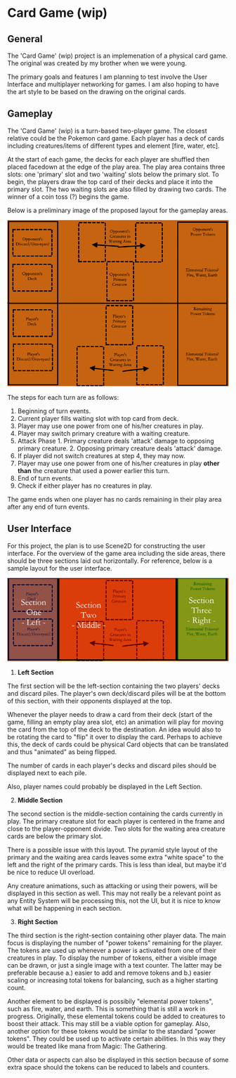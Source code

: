 # Card Game (wip)
## General
The 'Card Game' (wip) project is an implemenation of a physical card game. The original was created by my brother when we were young. 

The primary goals and features I am planning to test involve the User Interface and multiplayer networking for games. I am also hoping to have the art style to be based on the drawing on the original cards. 

## Gameplay

The 'Card Game' (wip) is a turn-based two-player game. The closest relative could be the Pokemon card game. Each player has a deck of cards including creatures/items of different types and element [fire, water, etc].

At the start of each game, the decks for each player are shuffled then placed facedown at the edge of the play area. The play area contains three slots: one 'primary' slot and two 'waiting' slots below the primary slot. To begin, the players draw the top card of their decks and place it into the primary slot. The two waiting slots are also filled by drawing two cards. The winner of a coin toss (?) begins the game. 

Below is a preliminary image of the proposed layout for the gameplay areas.

<img src="screenshots/cardgame-infographic-1.png" alt="Card Game sample view layout" width="600"/>

The steps for each turn are as follows:

  1. Beginning of turn events.
  2. Current player fills waiting slot with top card from deck.
  3. Player may use one power from one of his/her creatures in play.
  4. Player may switch primary creature with a waiting creature.
  5. Attack Phase 
    1. Primary creature deals 'attack' damage to opposing primary creature.
    2. Opposing primary creature deals 'attack' damage.
  6. If player did not switch creatures at step 4, they may now.
  7. Player may use one power from one of his/her creatures in play **other than** the creature that used a power earlier this turn. 
  8. End of turn events.
  9. Check if either player has no creatures in play.

The game ends when one player has no cards remaining in their play area after any end of turn events.

## User Interface

For this project, the plan is to use Scene2D for constructing the user interface. For the overview of the game area including the side areas, there should be three sections laid out horizontally. For reference, below is a sample layout for the user interface.

<img src="screenshots/cardgame-infographic-1c.png" alt="Sample Layout with highlighted columns left, middle, and right" width="600"/>

 1. **Left Section**
 
  The first section will be the left-section containing the two players' decks and discard piles. The player's own deck/discard piles will be at the bottom of this section, with their opponents displayed at the top.
 
  Whenever the player needs to draw a card from their deck (start of the game, filling an empty play area slot, etc) an animation will play for moving the card from the top of the deck to the destination. An idea would also to be rotating the card to "flip" it over to display the card. Perhaps to achieve this, the deck of cards could be physical Card objects that can be translated and thus "animated" as being flipped.
 
  The number of cards in each player's decks and discard piles should be displayed next to each pile.
 
  Also, player names could probably be displayed in the Left Section.
 
 2. **Middle Section**
 
  The second section is the middle-section containing the cards currently in play. The primary creature slot for each player is centered in the frame and close to the player-opponent divide. Two slots for the waiting area creature cards are below the primary slot.
 
  There is a possible issue with this layout. The pyramid style layout of the primary and the waiting area cards leaves some extra "white space" to the left and the right of the primary cards. This is less than ideal, but maybe it'd be nice to reduce UI overload. 
 
  Any creature animations, such as attacking or using their powers, will be displayed in this section as well. This may not really be a relevant point as any Entity System will be processing this, not the UI, but it is nice to know what will be happening in each section. 
 
 3. **Right Section**
 
  The third section is the right-section containing other player data. The main focus is displaying the number of "power tokens" remaining for the player. The tokens are used up whenever a power is activated from one of their creatures in play. To display the number of tokens, either a visible image can be drawn, or just a single image with a text counter. The latter may be preferable because a.) easier to add and remove tokens and b.) easier scaling or increasing total tokens for balancing, such as a higher starting count.
 
  Another element to be displayed is possibily "elemental power tokens", such as fire, water, and earth. This is something that is still a work in progress. Originally, these elemental tokens could be added to creatures to boost their attack. This may still be a viable option for gameplay. Also, another option for these tokens would be similar to the standard "power tokens". They could be used up to activate certain abilities. In this way they would be treated like mana from Magic: The Gathering.
  
  Other data or aspects can also be displayed in this section because of some extra space should the tokens can be reduced to labels and counters.
 
